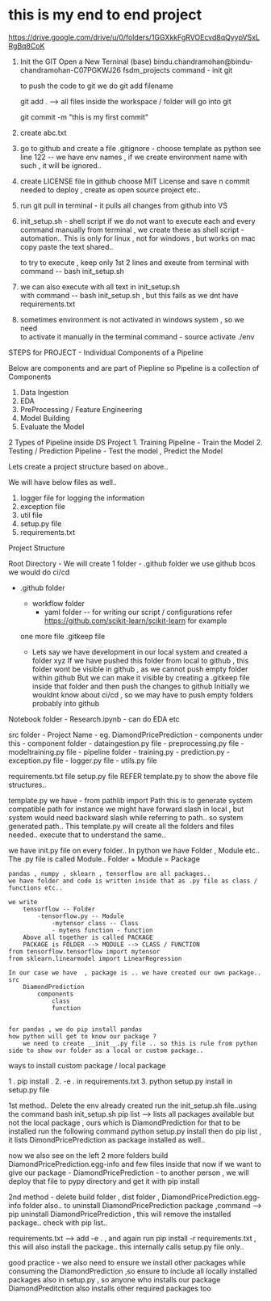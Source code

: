 # this is my end to end project

https://drive.google.com/drive/u/0/folders/1GGXkkFgRVOEcvd8qQyypVSxLRgBq8CoK

1. Init the GIT
    Open a New Terninal 
    (base) bindu.chandramohan@bindu-chandramohan-C07PGKWJ26 fsdm_projects command - init git

    to push the code to git we do
    git add filename

    git add . --> all files inside the workspace / folder will go into git

    git commit -m "this is my first commit"
2. create abc.txt 
3. go to github and create a file
    .gitignore - choose template as python
    see line 122 -- we have env names , if we create environment name with such , it will be ignored..

4. create LICENSE file in github
    choose MIT License and save n commit
    needed to deploy , create as open source project etc..

5. run git pull in terminal - it pulls all changes from github into VS
6. init_setup.sh - shell script
    if we do not want to execute each and every command manually from terminal , we create these as shell script - automation..
    This is only for linux , not for windows , but works on mac
    copy paste the text shared..

    to try to execute , keep only 1st 2 lines and exeute from terminal with command -- bash init_setup.sh 

7. we can also execute with all text in  init_setup.sh  
    with command -- bash init_setup.sh  , but this fails as we dnt have requirements.txt

8. sometimes environment is not activated in windows system , so we need   
    to activate it manually in the terminal
    command - source activate ./env


STEPS for PROJECT - Individual Components of a Pipeline

Below are components and are part of Piepline
so Pipeline is a collection of Components

1. Data Ingestion
2. EDA
3. PreProcessing / Feature Engineering
4. Model Building
5. Evaluate the Model

2 Types of Pipeline inside DS Project
    1. Training Pipeline - Train the Model
    2. Testing / Prediction Pipeline - Test the model , Predict the Model

Lets create a project structure based on above..

We will have below files as well..
1. logger file for logging the information
2. exception file 
3. util file
4. setup.py file
5. requirements.txt


Project Structure

Root Directory - We will create 1 folder - .github folder
we use github bcos we would do ci/cd 
- .github folder
    - workflow folder
        - yaml folder -- for writing our script / configurations
            refer https://github.com/scikit-learn/scikit-learn for example

    one more file
    .gitkeep file 
  - Lets say we have development in our local system and created a folder xyz
  If we have pushed this folder  from local to github , this folder wont be visible in github , as we cannot push empty folder within github
  But we can make it visible by creating a .gitkeep file inside that folder
  and then push the changes to github
  Initially we wouldnt know about ci/cd , so we may have to push empty folders probably into github

Notebook folder
    - Research.ipynb - can do EDA etc

src folder
    - Project Name - eg. DiamondPricePrediction
        - components under this
        - component folder
            -  dataingestion.py file
            - preprocessing.py file
            - modeltraining.py file
        - pipeline folder
            - training.py
            - prediction.py
        - exception.py file
        - logger.py file
        - utils.py file

requirements.txt file
setup.py file
REFER template.py to show the above file structures..

template.py
    we have - from pathlib import Path
    this is to generate system compatible path
    for instance we might have forward slash in local , but system would need backward slash while referring to path.. so system generated path..
    This template.py will create all the folders and files needed..
    execute that to understand the same..

we have init.py file on every folder..
    In python we have Folder , Module etc..
    The .py file is called Module..
    Folder + Module = Package

    pandas , numpy , sklearn , tensorflow are all packages..
    we have folder and code is written inside that as .py file as class / functions etc..

    we write 
        tensorflow -- Folder
            -tensorflow.py -- Module
                -mytensor class -- Class 
                - mytens function - function
        Above all together is called PACKAGE
        PACKAGE is FOLDER --> MODULE --> CLASS / FUNCTION    
    from tensorflow.tensorflow import mytensor
    from sklearn.linearmodel import LinearRegression

    In our case we have  , package is .. we have created our own package..
    src
        DiamondPrediction
            components
                class
                function

    
    for pandas , we do pip install pandas
    how python will get to know our package ?
        we need to create __init__.py file .. so this is rule from python side to show our folder as a local or custom package..


ways to install custom package / local package

1 . pip install .
2. -e . in requirements.txt
3. python setup.py install in setup.py file

1st method..
Delete the env already created
run the init_setup.sh  file..using the command bash init_setup.sh
pip list --> lists all packages available
but not the local package , ours which is DiamondPrediction
for that to be installed run the following command
python setup.py install
then do pip list , it lists DimondPricePrediction as package installed as well..

now we also see on the left 2 more folders
build
DiamondPricePrediction.egg-info and few files inside that
now if we want to give our package - DiamondPricePrediction -  to another person , we will deploy that file to pypy directory and get it with pip install

2nd method - delete build folder , dist folder , DiamondPricePrediction.egg-info folder also..
to uninstall DiamondPricePrediction package ,command -->  pip uninstall DiamondPricePrediction , this will remove the installed package..
check with pip list..

requirements.txt --> add -e . , and again run pip install -r requirements.txt , this will also install the package..
this internally calls setup.py file only..



good practice - we also need to ensure we install other packages while consuming the DiamondPrediction ,so ensure to include all locally installed packages also in setup.py , so anyone who installs our package DiamondPreditction also installs other required packages too


